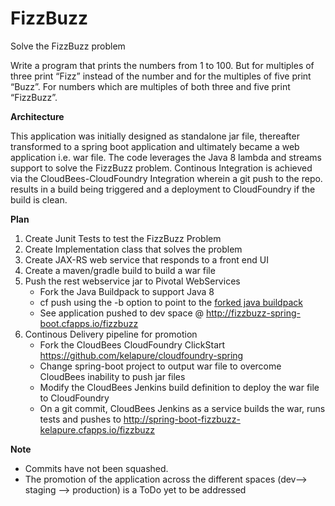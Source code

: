 FizzBuzz
========

Solve the FizzBuzz problem

Write a program that prints the numbers from 1 to 100. But for multiples of three print “Fizz” instead of the number and for the multiples of five print “Buzz”. For numbers which are multiples of both three and five print “FizzBuzz”.

__Architecture__

This application was initially designed as standalone jar file, thereafter transformed to a spring boot application and ultimately became a web application i.e. war file. The code leverages the Java 8 lambda and streams support to solve the FizzBuzz problem. Continous Integration is achieved via the CloudBees-CloudFoundry Integration wherein a git push to the repo. results in a build being triggered and a deployment to CloudFoundry if the build is clean. 

__Plan__
 1. Create Junit Tests to test the FizzBuzz Problem
 2. Create Implementation class that solves the problem
 3. Create JAX-RS web service that responds to a front end UI
 4. Create a maven/gradle build to build a war file
 5. Push the rest webservice jar to Pivotal WebServices
    - Fork the Java Buildpack to support Java 8 
    - cf push using the -b option to point to the [forked java buildpack](https://github.com/kelapure/java-buildpack.git) 
    - See application pushed to dev space @ http://fizzbuzz-spring-boot.cfapps.io/fizzbuzz
 6. Continous Delivery pipeline for promotion 
    - Fork the CloudBees CloudFoundry ClickStart https://github.com/kelapure/cloudfoundry-spring
    - Change spring-boot project to output war file to overcome CloudBees inability to push jar files 
    - Modify the CloudBees Jenkins build definition to deploy the war file to CloudFoundry
    - On a git commit, CloudBees Jenkins as a service builds the war, runs tests and pushes to http://spring-boot-fizzbuzz-kelapure.cfapps.io/fizzbuzz  

__Note__
 - Commits have not been squashed. 
 - The promotion of the application across the different spaces (dev--> staging --> production) is a ToDo yet to be addressed
 


